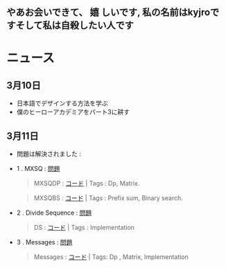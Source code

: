 ## やあお会いできて、 嬉 しいです, 私の名前はkyjroですそして私は自殺したい人です

# ニュース

## 3月10日
- 日本語でデザインする方法を学ぶ
- 僕のヒーローアカデミアをパート3に耕す

## 3月11日
- 問題は解決されました :
- 1 . MXSQ : [問題](https://oj.vnoi.info/problem/qbsquare)
  >MXSQDP : [コード](https://github.com/SunnyYeahBoiii/EveryDayCode/blob/main/Kyjro%E3%81%AE%E3%83%87%E3%83%A2%E3%82%B3%E3%83%BC%E3%83%89/%E5%95%8F%E9%A1%8C%E3%81%AE%E4%BA%BA%E7%94%9F/%E3%83%9B%E3%82%A4%E3%81%95%E3%82%93/mxsqdp.cpp) 
        | Tags : Dp, Matrix.
 
  >MXSQBS : [コード](https://github.com/SunnyYeahBoiii/EveryDayCode/blob/main/Kyjro%E3%81%AE%E3%83%87%E3%83%A2%E3%82%B3%E3%83%BC%E3%83%89/%E5%95%8F%E9%A1%8C%E3%81%AE%E4%BA%BA%E7%94%9F/%E3%83%9B%E3%82%A4%E3%81%95%E3%82%93/mxsqbs.cpp) 
       |  Tags : Prefix sum, Binary search.

- 2 . Divide Sequence : [問題](https://scontent.fsgn8-1.fna.fbcdn.net/v/t39.30808-6/275675800_1111922669658365_1827866509377493338_n.jpg?_nc_cat=102&ccb=1-5&_nc_sid=5cd70e&_nc_ohc=5LxCH5A5ZTwAX_ezeNw&_nc_oc=AQlCC9okym_C-rGm7NAhe7XomiRkWQEOz54QVRPCX6V94HfhQP1fU4jhTy_c1tcA6iYqcK0Zr7k_TUIs7fGyQLL-&_nc_ht=scontent.fsgn8-1.fna&oh=00_AT-kFJ9PE03Xj-9-sryTVRCTi4zBivZFg1w2niCn4Cwa4g&oe=6230180B)
   >DS :  [コード](https://github.com/SunnyYeahBoiii/EveryDayCode/blob/main/Kyjro%E3%81%AE%E3%83%87%E3%83%A2%E3%82%B3%E3%83%BC%E3%83%89/%E7%B7%B4%E7%BF%92/DS.cpp) | Tags : Implementation

- 3 . Messages : [問題](https://scontent.fsgn3-1.fna.fbcdn.net/v/t39.30808-6/275554756_1111922666325032_7123133718610075569_n.jpg?_nc_cat=104&ccb=1-5&_nc_sid=5cd70e&_nc_ohc=zTkPHdBuDEsAX8qLiaK&_nc_ht=scontent.fsgn3-1.fna&oh=00_AT8aYUuZodD8OdTddI5gio5MAxYqsUQSZWxGsxhsna8ERw&oe=622F22CE)
  >Messages : [コード](https://github.com/SunnyYeahBoiii/EveryDayCode/blob/main/Kyjro%E3%81%AE%E3%83%87%E3%83%A2%E3%82%B3%E3%83%BC%E3%83%89/%E7%B7%B4%E7%BF%92/Messages.cpp)
   | Tags: Dp , Matrix, Implementation
